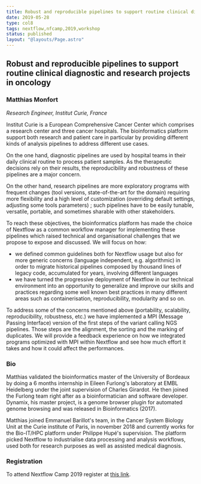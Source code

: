 ```yaml
---
title: Robust and reproducible pipelines to support routine clinical diagnostic and research projects in oncology
date: 2019-05-28
type: col8
tags: nextflow,nfcamp,2019,workshop
status: published
layout: "@layouts/Page.astro"
---
```


## Robust and reproducible pipelines to support routine clinical diagnostic and research projects in oncology

### Matthias Monfort
*Research Engineer, Institut Curie, France*

Institut Curie is a European Comprehensive Cancer Center which comprises a research center and three cancer hospitals. The bioinformatics platform support both research and patient care in particular by providing different kinds of analysis pipelines to address different use cases.

On the one hand, diagnostic pipelines are used by hospital teams in their daily clinical routine to process patient samples. As the therapeutic decisions rely on their results,  the reproducibility and robustness of these pipelines are a major concern.

On the other hand, research pipelines are more exploratory programs with frequent changes (tool versions, state-of-the-art for the domain) requiring more flexibility and a high level of customization (overriding default settings, adjusting some tools parameters) ; such pipelines have to be easily tunable, versatile, portable, and sometimes sharable with other stakeholders.

To reach these objectives, the bioinformatics platform has made the choice of Nextflow as a common workflow manager for implementing these pipelines which raised technical and organisational challenges that we propose to expose and discussed. We will focus on how:
- we defined  common guidelines both for Nextflow usage but also for more generic concerns (language independent, e.g. algorithmic) in order to migrate historical pipelines composed by thousand lines of legacy code, accumulated for years, involving different languages
- we have turned the progressive deployment of Nextflow in our technical environment into an opportunity to generalize and improve our skills and practices regarding some well known best practices in many different areas such as containerisation, reproducibility, modularity and so on.

To address some of the concerns mentioned above (portability, scalability, reproducibility, robustness, etc.) we have implemented a MPI (Message Passing Interface) version of the first steps of the variant calling NGS pipelines. Those steps are the alignment, the sorting and the marking of duplicates. We will provide a feedback experience on how we integrated programs optimized with MPI  within Nextflow and see how much effort it takes and how it could affect the performances.

### Bio

Matthias validated the bioinformatics master of the University of Bordeaux by doing a 6 months internship in Eileen Furlong's laboratory at EMBL Heidelberg under the joint supervision of Charles Girardot. He then joined the Furlong team right after as a bioinformatician and software developer. Dynamix, his master project, is a genome browser plugin for automated genome browsing and was released in Bioinformatics (2017).

Matthias joined Emmanuel Barillot's team, in the Cancer System Biology Unit at the Curie institute of Paris, in november 2018 and currently works for the Bio-IT/HPC platform under Philippe Hupé's supervision. The platform picked Nextflow to industrialise data processing and analysis workflows, used both for research purposes as well as assisted medical diagnosis.


### Registration

To attend Nextflow Camp 2019 register at [this link](https://www.crg.eu/en/event/coursescrg-nextflow-2019).
